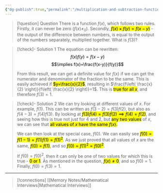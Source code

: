 ```yaml
---
{"dg-publish":true,"permalink":"/multiplication-and-subtraction-function/","dgPassFrontmatter":true}
---
```


> [!question] Question
> There is a function $f(x)$, which follows two rules. Firstly, it can never be zero $(f(x)\neq_{0})$.
> Secondly, <mark class="hltr-pink">$f(x)\times f(y)=f(x-y)$</mark> - the output of the difference between numbers, is equal to the output of the numbers separately, multiplied together.
> What is $f(3)$?


> [!check]- Solution 1
> The equation can be rewritten:
> <mark class="hltr-pink">$$f(x)f(y)=f(x-y)$$</mark>
> <mark class="hltr-pink">$$\implies f(x)=\frac{f(x-y)}{f(y)}$$</mark>
> 
> From this result, we can get a definite value for $f(x)$ if we can get the numerator and denominator of the fraction to be the same.
> This is easily achieved if <mark class="hltr-pink">$y=\frac{x}{2}$</mark>, resulting in $\frac{f\left( \frac{x}{2} \right)}{f\left( \frac{x}{2} \right)}=1$.
> This is <mark class="hltr-pink">true for all $x$</mark>, and therefore $f(3)=1$.


 > [!check]- Solution 2
 > We can try looking at different values of $x$.
 > For example, $f(1)$. This can be written as $f(3-2)=f(3)f(2)$, but also as $f(4-3)=f(4)f(3)$.
 > By looking at <mark class="hltr-pink">$f(3)f(4)=f(3)f(2)\implies f(4)=f(2)$</mark>, and seeing how this is true not just for 4 and 2, but <mark class="hltr-pink">any two values</mark> of $x$, we can see that <mark class="hltr-pink">all values of $x$ have the same $f(x)$.</mark>
 > 
 > We can then look at the special case, $f(0)$. We can easily see <mark class="hltr-pink">$f(0)=f(1-1)=f(1)f(1)=f(1)^2$</mark>. As we just proved that all values of $x$ are the same, <mark class="hltr-pink">$f(0)=f(1)$</mark>, and so <mark class="hltr-pink">$f(0)=f(1)^2=f(0)^2$</mark>. 
 > 
 > If $f(0)=f(0)^2$, then it can only be one of two values for which this is true - <mark class="hltr-pink">0 or 1</mark>. 
 > As mentioned in the question, <mark class="hltr-pink">$f(x)\neq{0}$</mark>, and so $f(0)=1$.
 > Finally, $f(0)=f(3)=1$.


---

> [!connections]
> [[Memory Notes/Mathematical Interviews\|Mathematical Interviews]]